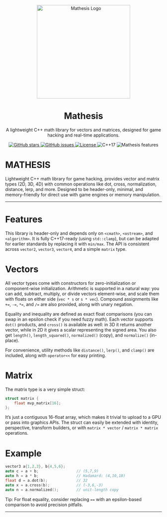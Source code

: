 <p align="center">
  <img src="assets/logo.png" alt="Mathesis Logo" width="300">
</p>

<h1 align="center">Mathesis</h1>
<p align="center">A lightweight C++ math library for vectors and matrices, designed for game hacking and real-time applications.</p>

<p align="center">
  <a href="https://github.com/your-username/Mathesis/stargazers">
    <img src="https://img.shields.io/github/stars/iax32/mathesis?style=flat-square&color=yellow" alt="GitHub stars">
  </a>
  <a href="https://github.com/your-username/Mathesis/issues">
    <img src="https://img.shields.io/github/issues/iax32/mathesis?style=flat-square&color=red" alt="GitHub issues">
  </a>
  <a href="LICENSE">
    <img src="https://img.shields.io/badge/license-MIT-green.svg?style=flat-square" alt="License">
  </a>
  <img src="https://img.shields.io/badge/C++-17-blue.svg?style=flat-square" alt="C++17">
  <img src="https://img.shields.io/badge/math-vectors%20%7C%20matrices-lightgrey.svg?style=flat-square" alt="Mathesis features">
</p>


# MATHESIS
Lightweight C++ math library for game hacking, provides vector and matrix types (2D, 3D, 4D) with common operations like dot, cross, normalization, distance, lerp, and more. Designed to be header-only, minimal, and memory-friendly for direct use with game engines or memory manipulation.

---

# Features

This library is header-only and depends only on `<cmath>`, `<ostream>`, and `<algorithm>`. It is fully C++17-ready (using `std::clamp`), but can be adapted for earlier standards by replacing it with `min/max`. The API is consistent across `vector2`, `vector3`, `vector4`, and a simple `matrix` type.

# Vectors

All vector types come with constructors for zero-initialization or component-wise initialization. Arithmetic is supported in a natural way: you can add, subtract, multiply, or divide vectors element-wise, and scale them with floats on either side (`vec * s` or `s * vec`). Compound assignments like `+=`, `-=`, `*=`, and `/=` are also provided, along with unary negation.

Equality and inequality are defined as exact float comparisons (you can swap in an epsilon check if you need fuzzy math). Each vector supports `dot()` products, and `cross()` is available as well: in 3D it returns another vector, while in 2D it gives a scalar representing the signed area. You also get `length()`, `length_squared()`, `normalized()` (copy), and `normalize()` (in-place).

For convenience, utility methods like `distance()`, `lerp()`, and `clamp()` are included, along with `operator<<` for easy printing.

# Matrix

The matrix type is a very simple struct:

```cpp
struct matrix {
    float mvp_matrix[16];
};
```

It’s just a contiguous 16-float array, which makes it trivial to upload to a GPU or pass into graphics APIs. The struct can easily be extended with identity, perspective, transform builders, or with `matrix * vector` / `matrix * matrix` operations.

# Example

```cpp
vector3 a{1,2,3}, b{4,5,6};
auto c = a + b;                 // (5,7,9)
auto h = a * b;                 // Hadamard: (4,10,18)
float d = a.dot(b);             // 32
auto x = a.cross(b);            // (-3,6,-3)
auto n = a.normalized();        // unit-length copy
```

Tip: For float equality, consider replacing `==` with an epsilon-based comparison to avoid precision pitfalls.

---

